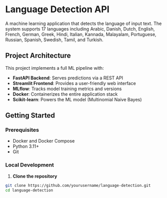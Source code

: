 # Language Detection API

A machine learning application that detects the language of input text. The system supports 17 languages including Arabic, Danish, Dutch, English, French, German, Greek, Hindi, Italian, Kannada, Malayalam, Portuguese, Russian, Spanish, Swedish, Tamil, and Turkish.

## Project Architecture

This project implements a full ML pipeline with:

- **FastAPI Backend**: Serves predictions via a REST API
- **Streamlit Frontend**: Provides a user-friendly web interface
- **MLflow**: Tracks model training metrics and versions
- **Docker**: Containerizes the entire application stack
- **Scikit-learn**: Powers the ML model (Multinomial Naive Bayes)

## Getting Started

### Prerequisites

- Docker and Docker Compose
- Python 3.11+
- Git

### Local Development

1. **Clone the repository**

```bash
git clone https://github.com/yourusername/language-detection.git
cd language-detection
